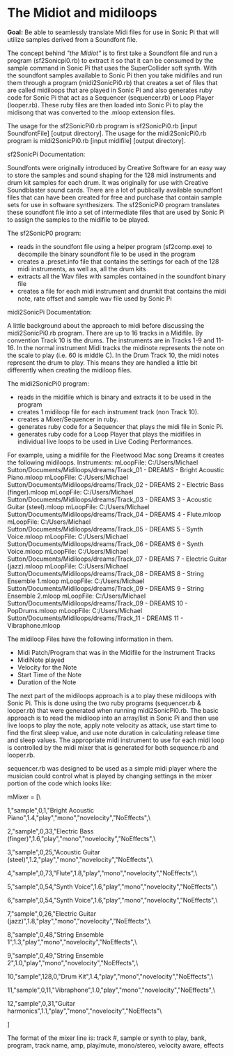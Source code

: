 # The Midiot and midiloops
**Goal:**  Be able to seamlessly translate Midi files for use in Sonic Pi that will utilize samples derived from a Soundfont file. 

The concept behind *"the Midiot"* is to first take a Soundfont file and run a program (sf2Sonicpi0.rb) to extract it so that it can be consumed by the sample command in Sonic Pi that uses the SuperCollider soft synth.  With the soundfont samples available to Sonic Pi then you take midifiles and run them through a program (midi2SonicPi0.rb) that creates a set of files that are called midiloops that are played in Sonic Pi and also generates ruby code for Sonic Pi that act as a Sequencer (sequencer.rb) or Loop Player (looper.rb).  These ruby files are then loaded into Sonic Pi to play the midisong that was converted to the .mloop extension files.  

The usage for the sf2SonicPi0.rb program is sf2SonicPi0.rb [input SoundfontFile] [output directory].
The usage for the midi2SonicPi0.rb program is midi2SonicPi0.rb [input midifile] [output directory].

sf2SonicPi Documentation:

Soundfonts were originally introduced by Creative Software for an easy way to store the samples and sound shaping for the 128 midi instruments and drum kit samples for each drum.  It was originally for use with Creative Soundblaster sound cards.  There are a lot of publically available soundfont files that can have been created for free and purchase that contain sample sets for use in software synthesizers.  The sf2SonicPi0 program translates these soundfont file into a set of intermediate files that are used by Sonic Pi to assign the samples to the midifile to be played.  

The sf2SonicP0 program:
  - reads in the soundfont file using a helper program (sf2comp.exe) to decompile the binary soundfont file to be used in the program
  - creates a .preset.info file that contains the settings for each of the 128 midi instruments, as well as, all the drum kits
  - extracts all the Wav files with samples contained in the soundfont binary file
  - creates a file for each midi instrument and drumkit that contains the midi note, rate offset and sample wav file used by Sonic Pi

midi2SonicPi Documentation:

A little background about the approach to midi before discussing the midi2SonicPi0.rb program.  There are up to 16 tracks in a Midifile. By convention Track 10 is the drums.  The instruments are in Tracks 1-9 and 11-16.  In the normal instrument Midi tracks the midinote represents the note on the scale to play (i.e. 60 is middle C).  In the Drum Track 10, the midi notes represent the drum to play.  This means they are handled a little bit differently when creating the midiloop files.     

The midi2SonicPi0 program:
  - reads in the midifile which is binary and extracts it to be used in the program
  - creates 1 midiloop file for each instrument track (non Track 10).  
  - creates a Mixer/Sequencer in ruby.
  - generates ruby code for a Sequencer that plays the midi file in Sonic Pi.
  - generates ruby code for a Loop Player that plays the midifiles in individual live loops to be used in Live Coding Performances.

For example, using a midifile for the Fleetwood Mac song Dreams it creates the following midiloops.
 Instruments: 
 mLoopFile: C:/Users/Michael Sutton/Documents/Midiloops/dreams/Track_01 - DREAMS              - Bright Acoustic Piano.mloop
 mLoopFile: C:/Users/Michael Sutton/Documents/Midiloops/dreams/Track_02 - DREAMS            2 - Electric Bass (finger).mloop
 mLoopFile: C:/Users/Michael Sutton/Documents/Midiloops/dreams/Track_03 - DREAMS            3 - Acoustic Guitar (steel).mloop
 mLoopFile: C:/Users/Michael Sutton/Documents/Midiloops/dreams/Track_04 - DREAMS            4 - Flute.mloop
 mLoopFile: C:/Users/Michael Sutton/Documents/Midiloops/dreams/Track_05 - DREAMS            5 - Synth Voice.mloop
 mLoopFile: C:/Users/Michael Sutton/Documents/Midiloops/dreams/Track_06 - DREAMS            6 - Synth Voice.mloop
 mLoopFile: C:/Users/Michael Sutton/Documents/Midiloops/dreams/Track_07 - DREAMS            7 - Electric Guitar (jazz).mloop
 mLoopFile: C:/Users/Michael Sutton/Documents/Midiloops/dreams/Track_08 - DREAMS            8 - String Ensemble 1.mloop
 mLoopFile: C:/Users/Michael Sutton/Documents/Midiloops/dreams/Track_09 - DREAMS            9 - String Ensemble 2.mloop
 mLoopFile: C:/Users/Michael Sutton/Documents/Midiloops/dreams/Track_09 - DREAMS           10 - PopDrums.mloop
 mLoopFile: C:/Users/Michael Sutton/Documents/Midiloops/dreams/Track_11 - DREAMS           11 - Vibraphone.mloop
 
The midiloop Files have the following information in them.
- Midi Patch/Program that was in the Midifile for the Instrument Tracks
- MidiNote played
- Velocity for the Note
- Start Time of the Note
- Duration of the Note

The next part of the midiloops approach is a to play these midiloops with Sonic Pi.  This is done using the two ruby programs (sequencer.rb & looper.rb) that were generated when running midi2SonicPi0.rb.  The basic approach is to read the midiloop into an array/list in Sonic Pi and then use live loops to play the note, apply note velocity as attack, use start time to find the first sleep value, and use note duration in calculating release time and sleep values.  The appropriate midi instrument to use for each midi loop is controlled by the midi mixer that is generated for both sequence.rb and looper.rb.

sequencer.rb was designed to be used as a simple midi player where the musician could control what is played by changing settings in the mixer portion of the code which looks like: 

mMixer = [\

1,"sample",0,1,"Bright Acoustic Piano",1.4,"play","mono","novelocity","NoEffects",\ 

2,"sample",0,33,"Electric Bass (finger)",1.6,"play","mono","novelocity","NoEffects",\ 

3,"sample",0,25,"Acoustic Guitar (steel)",1.2,"play","mono","novelocity","NoEffects",\

4,"sample",0,73,"Flute",1.8,"play","mono","novelocity","NoEffects",\

5,"sample",0,54,"Synth Voice",1.6,"play","mono","novelocity","NoEffects",\

6,"sample",0,54,"Synth Voice",1.6,"play","mono","novelocity","NoEffects",\

7,"sample",0,26,"Electric Guitar (jazz)",1.8,"play","mono","novelocity","NoEffects",\

8,"sample",0,48,"String Ensemble 1",1.3,"play","mono","novelocity","NoEffects",\

9,"sample",0,49,"String Ensemble 2",1.0,"play","mono","novelocity","NoEffects",\

10,"sample",128,0,"Drum Kit",1.4,"play","mono","novelocity","NoEffects",\

11,"sample",0,11,"Vibraphone",1.0,"play","mono","novelocity","NoEffects",\

12,"sample",0,31,"Guitar harmonics",1.1,"play","mono","novelocity","NoEffects"\

]


The format of the mixer line is:  track #, sample or synth to play, bank, program, track name, amp, play/mute, mono/stereo, velocity aware, effects


